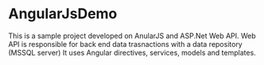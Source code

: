 # AngularJsDemo
This is a sample project developed on AnularJS and ASP.Net Web API. Web API is responsible for back end data trasnactions with a data repository (MSSQL server)
It uses Angular directives, services, models and templates.
